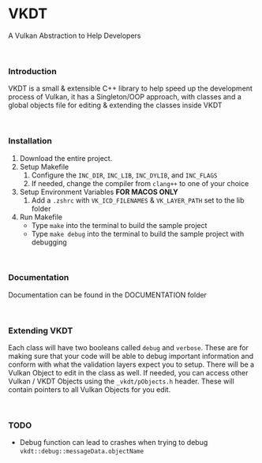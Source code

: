 # VKDT
A Vulkan Abstraction to Help Developers

<br>

### Introduction

VKDT is a small & extensible C++ library to help speed up the development process of Vulkan, it has a Singleton/OOP approach, with classes and a global objects file for editing & extending the classes inside VKDT

<br>

### Installation

1. Download the entire project.
2. Setup Makefile
	1. Configure the `INC_DIR`, `INC_LIB`, `INC_DYLIB`, and `INC_FLAGS`
	2. If needed, change the compiler from `clang++` to one of your choice
3. Setup Environment Variables **FOR MACOS ONLY**
	1. Add a `.zshrc` with `VK_ICD_FILENAMES` & `VK_LAYER_PATH` set to the lib folder
4. Run Makefile
	- Type `make` into the terminal to build the sample project
	- Type `make debug` into the terminal to build the sample project with debugging

<br>

### Documentation

Documentation can be found in the DOCUMENTATION folder

<br>

### Extending VKDT

Each class will have two booleans called `debug` and `verbose`. These are for making sure that your code will be able to debug important information and conform with what the validation layers expect you to setup.
There will be a Vulkan Object to edit in the class as well. If needed, you can access other Vulkan / VKDT Objects using the `_vkdt/pObjects.h` header. These will contain pointers to all Vulkan Objects for you edit.

<br>

### TODO

- Debug function can lead to crashes when trying to debug `vkdt::debug::messageData.objectName`